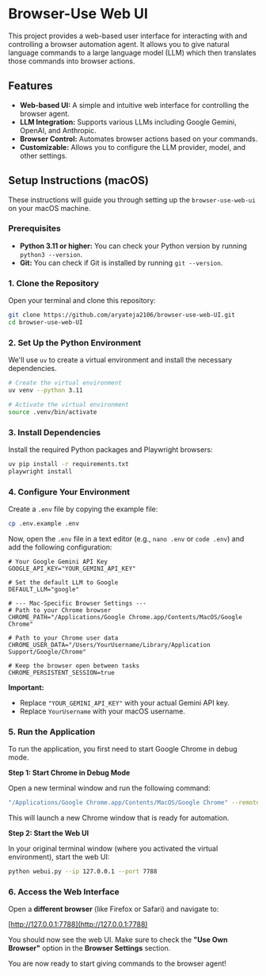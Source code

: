 # Browser-Use Web UI

This project provides a web-based user interface for interacting with and controlling a browser automation agent. It allows you to give natural language commands to a large language model (LLM) which then translates those commands into browser actions.

## Features

*   **Web-based UI:** A simple and intuitive web interface for controlling the browser agent.
*   **LLM Integration:**  Supports various LLMs including Google Gemini, OpenAI, and Anthropic.
*   **Browser Control:**  Automates browser actions based on your commands.
*   **Customizable:**  Allows you to configure the LLM provider, model, and other settings.

## Setup Instructions (macOS)

These instructions will guide you through setting up the `browser-use-web-ui` on your macOS machine.

### Prerequisites

*   **Python 3.11 or higher:** You can check your Python version by running `python3 --version`.
*   **Git:** You can check if Git is installed by running `git --version`.

### 1. Clone the Repository

Open your terminal and clone this repository:

```bash
git clone https://github.com/aryateja2106/browser-use-web-UI.git
cd browser-use-web-UI
```

### 2. Set Up the Python Environment

We'll use `uv` to create a virtual environment and install the necessary dependencies.

```bash
# Create the virtual environment
uv venv --python 3.11

# Activate the virtual environment
source .venv/bin/activate
```

### 3. Install Dependencies

Install the required Python packages and Playwright browsers:

```bash
uv pip install -r requirements.txt
playwright install
```

### 4. Configure Your Environment

Create a `.env` file by copying the example file:

```bash
cp .env.example .env
```

Now, open the `.env` file in a text editor (e.g., `nano .env` or `code .env`) and add the following configuration:

```
# Your Google Gemini API Key
GOOGLE_API_KEY="YOUR_GEMINI_API_KEY"

# Set the default LLM to Google
DEFAULT_LLM="google"

# --- Mac-Specific Browser Settings ---
# Path to your Chrome browser
CHROME_PATH="/Applications/Google Chrome.app/Contents/MacOS/Google Chrome"

# Path to your Chrome user data
CHROME_USER_DATA="/Users/YourUsername/Library/Application Support/Google/Chrome"

# Keep the browser open between tasks
CHROME_PERSISTENT_SESSION=true
```

**Important:**

*   Replace `"YOUR_GEMINI_API_KEY"` with your actual Gemini API key.
*   Replace `YourUsername` with your macOS username.

### 5. Run the Application

To run the application, you first need to start Google Chrome in debug mode.

**Step 1: Start Chrome in Debug Mode**

Open a new terminal window and run the following command:

```bash
"/Applications/Google Chrome.app/Contents/MacOS/Google Chrome" --remote-debugging-port=9222
```

This will launch a new Chrome window that is ready for automation.

**Step 2: Start the Web UI**

In your original terminal window (where you activated the virtual environment), start the web UI:

```bash
python webui.py --ip 127.0.0.1 --port 7788
```

### 6. Access the Web Interface

Open a **different browser** (like Firefox or Safari) and navigate to:

[http://127.0.0.1:7788](http://127.0.0.1:7788)

You should now see the web UI. Make sure to check the **"Use Own Browser"** option in the **Browser Settings** section.

You are now ready to start giving commands to the browser agent!